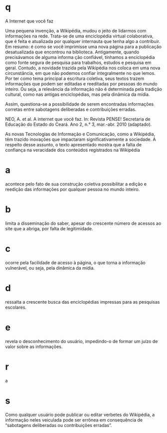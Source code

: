 # q
A Internet que você faz

Uma pequena invenção, a Wikipédia, mudou o jeito de lidarmos com informações na rede. Trata-se de uma enciclopédia virtual colaborativa, que é feita e atualizada por qualquer internauta que tenha algo a contribuir. Em resumo: é como se você imprimisse uma nova página para a publicação desatualizada que encontrou na biblioteca. Antigamente, quando precisávamos de alguma informa ção confiável, tínhamos a enciclopédia como fonte segura de pesquisa para trabalhos, estudos e pesquisa em geral. Contudo, a novidade trazida pela Wikipédia nos coloca em uma nova circunstância, em que não podemos confiar integralmente no que lemos. Por ter como tema principal a escritura coletiva, seus textos trazem informações que podem ser editadas e reeditadas por pessoas do mundo inteiro. Ou seja, a relevância da informação não é determinada pela tradição cultural, como nas antigas enciclopédias, mas pela dinâmica da mídia.

Assim, questiona-se a possibilidade de serem encontradas informações corretas entre sabotagens deliberadas e contribuições erradas.

NEO, A. et al. A internet que você faz. In: Revista PENSE! Secretaria de Educação do Estado do Ceará. Ano 2, n.° 3, mar.-abr. 2010 (adaptado).

As novas Tecnologias de Informação e Comunicação, como a Wikipédia, têm trazido inovações que impactaram significativamente a sociedade. A respeito desse assunto, o texto apresentado mostra que a falta de confiança na veracidade dos conteúdos registrados na Wikipédia

# a
acontece pelo fato de sua construção coletiva possibilitar a edição e reedição das informações por qualquer pessoa no mundo inteiro.

# b
limita a disseminação do saber, apesar do crescente número de acessos ao site que a abriga, por falta de legitimidade.

# c
ocorre pela facilidade de acesso à página, o que torna a informação vulnerável, ou seja, pela dinâmica da mídia.

# d
ressalta a crescente busca das enciclopédias impressas para as pesquisas escolares.

# e
revela o desconhecimento do usuário, impedindo-o de formar um juízo de valor sobre as informações.

# r
a

# s
Como qualquer usuário pode publicar ou editar verbetes do Wikipédia, a informação neles veiculada pode ser errônea em consequência de “sabotagens deliberadas ou contribuições erradas”.
